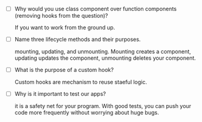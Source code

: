 - [ ] Why would you use class component over function components (removing hooks from the question)?

    If you want to work from the ground up.

- [ ] Name three lifecycle methods and their purposes.

    mounting, updating, and unmounting.  Mounting creates a component, updating updates the component, unmounting deletes your component.

- [ ] What is the purpose of a custom hook?

    Custom hooks are mechanism to reuse staeful logic.

- [ ] Why is it important to test our apps?

    it is a safety net for your program.  With good tests, you can push your code more frequently without worrying about huge bugs.